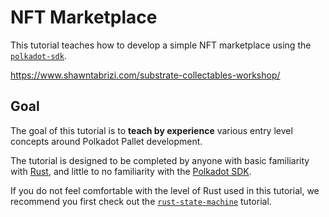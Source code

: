 # NFT Marketplace

This tutorial teaches how to develop a simple NFT marketplace using the [`polkadot-sdk`](https://github.com/paritytech/polkadot-sdk).

https://www.shawntabrizi.com/substrate-collectables-workshop/

## Goal

The goal of this tutorial is to **teach by experience** various entry level concepts around Polkadot Pallet development.

The tutorial is designed to be completed by anyone with basic familiarity with [Rust](https://www.rust-lang.org/), and little to no familiarity with the [Polkadot SDK](https://github.com/paritytech/polkadot-sdk).

If you do not feel comfortable with the level of Rust used in this tutorial, we recommend you first check out the [`rust-state-machine`](https://github.com/shawntabrizi/rust-state-machine) tutorial.
